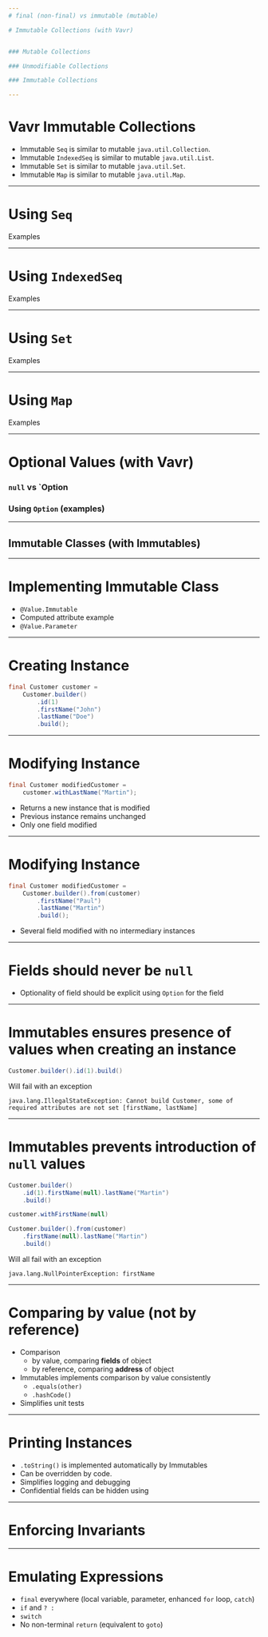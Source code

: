 ```yaml
---
# final (non-final) vs immutable (mutable)

# Immutable Collections (with Vavr)


### Mutable Collections

### Unmodifiable Collections

### Immutable Collections

---
```


Vavr Immutable Collections
==========================

* Immutable `Seq` is similar to mutable `java.util.Collection`.
* Immutable `IndexedSeq` is similar to mutable `java.util.List`.
* Immutable `Set` is similar to mutable `java.util.Set`.
* Immutable `Map` is similar to mutable `java.util.Map`.

---

Using `Seq`
===========

Examples

---

Using `IndexedSeq`
==================

Examples

---

Using `Set`
===========

Examples

---

Using `Map`
===========

Examples

---

Optional Values (with Vavr)
===========================

### `null` vs `Option

### Using `Option` (examples)

---

Immutable Classes (with Immutables)
-----------------------------------

---

Implementing Immutable Class
============================

* `@Value.Immutable`
* Computed attribute example
* `@Value.Parameter`

---

# Creating Instance

``` java
final Customer customer =
    Customer.builder()
        .id(1)
        .firstName("John")
        .lastName("Doe")
        .build();
```

---

# Modifying Instance

``` java
final Customer modifiedCustomer =
    customer.withLastName("Martin");
```

* Returns a new instance that is modified
* Previous instance remains unchanged
* Only one field modified

---

# Modifying Instance

``` java
final Customer modifiedCustomer =
    Customer.builder().from(customer)
        .firstName("Paul")
        .lastName("Martin")
        .build();
```

* Several field modified with no intermediary instances

---

# Fields should never be `null`

* Optionality of field should be explicit using `Option` for the field

---

# Immutables ensures presence of values when creating an instance

``` java
Customer.builder().id(1).build()
```

Will fail with an exception

`java.lang.IllegalStateException: Cannot build Customer, some of required attributes are not set [firstName, lastName]`

---

# Immutables prevents introduction of `null` values

``` java
Customer.builder()
    .id(1).firstName(null).lastName("Martin")
    .build()

customer.withFirstName(null)

Customer.builder().from(customer)
    .firstName(null).lastName("Martin")
    .build()
````

Will all fail with an exception

`java.lang.NullPointerException: firstName`

---

# Comparing by value (not by reference)

* Comparison
  - by value, comparing **fields** of object
  - by reference, comparing **address** of object 
* Immutables implements comparison by value consistently
  * `.equals(other)`
  * `.hashCode()`
* Simplifies unit tests

---

# Printing Instances

* `.toString()` is implemented automatically by Immutables
* Can be overridden by code.
* Simplifies logging and debugging
* Confidential fields can be hidden using 

---

# Enforcing Invariants

---

# Emulating Expressions

* `final` everywhere (local variable, parameter, enhanced `for` loop, `catch`)
* `if` and `? :`
* `switch`
* No non-terminal `return` (equivalent to `goto`)


